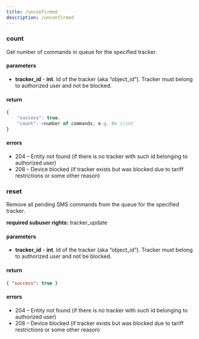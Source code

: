 ```yaml
---
title: /unconfirmed
description: /unconfirmed
---
```


### count
Get number of commands in queue for the specified tracker.

#### parameters
* **tracker_id** - **int**.  Id of the tracker (aka “object_id”). Tracker must belong to authorized user and not be blocked.

#### return
```js
{
    "success": true,
    "count": <number of commands, e.g. 0> //int
}
```

#### errors
*   204 – Entity not found (if there is no tracker with such id belonging to authorized user)
*   208 – Device blocked (if tracker exists but was blocked due to tariff restrictions or some other reason)

### reset
Remove all pending SMS commands from the queue for the specified tracker.

**required subuser rights:** tracker_update

#### parameters
* **tracker_id** - **int**. Id of the tracker (aka “object_id”). Tracker must belong to authorized user and not be blocked.

#### return

```json
{ "success": true }
```

#### errors
*   204 – Entity not found (if there is no tracker with such id belonging to authorized user)
*   208 – Device blocked (if tracker exists but was blocked due to tariff restrictions or some other reason)
